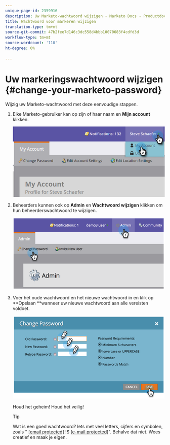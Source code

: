 ```yaml
---
unique-page-id: 2359916
description: Uw Marketo-wachtwoord wijzigen - Marketo Docs - Productdocumentatie
title: Wachtwoord voor markeren wijzigen
translation-type: tm+mt
source-git-commit: 47b2fee7d146c3dc558d4bbb10070683f4cdfd3d
workflow-type: tm+mt
source-wordcount: '110'
ht-degree: 0%

---
```



# Uw markeringswachtwoord wijzigen {#change-your-marketo-password}

Wijzig uw Marketo-wachtwoord met deze eenvoudige stappen.

1. Elke Marketo-gebruiker kan op zijn of haar naam en **Mijn account** klikken.

   ![](assets/image2015-11-10-10-3a40-3a8.png)

1. Beheerders kunnen ook op **Admin** en **Wachtwoord wijzigen** klikken om hun beheerderswachtwoord te wijzigen.

   ![](assets/image2014-9-10-9-3a43-3a47.png)

1. Voer het oude wachtwoord en het nieuwe wachtwoord in en klik op **Opslaan **wanneer uw nieuwe wachtwoord aan alle vereisten voldoet.

   ![](assets/image2014-9-10-9-3a44-3a2.png)

   Houd het geheim! Houd het veilig!

   >[!TIP]
   >
   >Wat is een goed wachtwoord? Iets met veel letters, cijfers en symbolen, zoals &quot; [[email protected]](http://docs.marketo.com/cdn-cgi/l/email-protection) !$ [[e-mail protected]](http://docs.marketo.com/cdn-cgi/l/email-protection)&quot;. Behalve dat niet. Wees creatief en maak je eigen.

